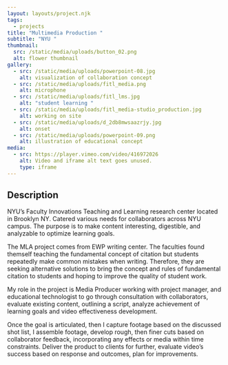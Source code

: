 ```yaml
---
layout: layouts/project.njk
tags:
  - projects
title: "Multimedia Production "
subtitle: "NYU "
thumbnail:
  src: /static/media/uploads/button_02.png
  alt: flower thumbnail
gallery:
  - src: /static/media/uploads/powerpoint-08.jpg
    alt: visualization of collaboration concept
  - src: /static/media/uploads/fitl_media.png
    alt: microphone
  - src: /static/media/uploads/fitl_lms.jpg
    alt: "student learning "
  - src: /static/media/uploads/fitl_media-studio_production.jpg
    alt: working on site
  - src: /static/media/uploads/d_2db8mwsaazrjy.jpg
    alt: onset
  - src: /static/media/uploads/powerpoint-09.png
    alt: illustration of educational concept
media:
  - src: https://player.vimeo.com/video/416972026
    alt: Video and iframe alt text goes unused.
    type: iframe
---
```

## Description

NYU’s Faculty Innovations Teaching and Learning research center located in Brooklyn NY. Catered various needs for collaborators across NYU campus. The purpose is to make content interesting, digestible, and analyzable to optimize learning goals.

The MLA project comes from EWP writing center. The faculties found themself teaching the fundamental concept of citation but students repeatedly make common mistakes when writing. Therefore, they are seeking alternative solutions to bring the concept and rules of fundamental citation to students and hoping to improve the quality of student work.

My role in the project is Media Producer working with project manager, and educational technologist to go through consultation with collaborators, evaluate existing content, outlining a script, analyze achievement of learning goals and video effectiveness development.

Once the goal is articulated, then I capture footage based on the discussed shot list, I assemble footage, develop rough, then finer cuts based on collaborator feedback, incorporating any effects or media within time constraints. Deliver the product to clients for further, evaluate video’s success based on response and outcomes, plan for improvements.
